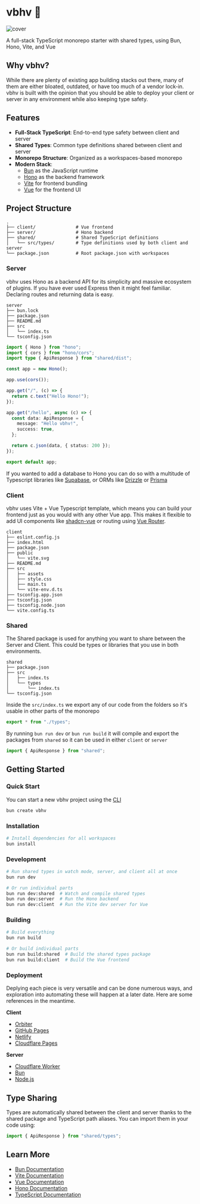 # vbhv 🦫

![cover](https://github.com/user-attachments/assets/f252bb4a-1205-4e71-8a6a-b08586da4605)

A full-stack TypeScript monorepo starter with shared types, using Bun, Hono, Vite, and Vue

## Why vbhv?

While there are plenty of existing app building stacks out there, many of them are either bloated, outdated, or have too much of a vendor lock-in. vbhv is built with the opinion that you should be able to deploy your client or server in any environment while also keeping type safety.

## Features

- **Full-Stack TypeScript**: End-to-end type safety between client and server
- **Shared Types**: Common type definitions shared between client and server
- **Monorepo Structure**: Organized as a workspaces-based monorepo
- **Modern Stack**:
  - [Bun](https://bun.sh) as the JavaScript runtime
  - [Hono](https://hono.dev) as the backend framework
  - [Vite](https://vitejs.dev) for frontend bundling
  - [Vue](https://vuejs.org/) for the frontend UI

## Project Structure

```
.
├── client/               # Vue frontend
├── server/               # Hono backend
├── shared/               # Shared TypeScript definitions
│   └── src/types/        # Type definitions used by both client and server
└── package.json          # Root package.json with workspaces
```

### Server

vbhv uses Hono as a backend API for its simplicity and massive ecosystem of plugins. If you have ever used Express then it might feel familiar. Declaring routes and returning data is easy.

```
server
├── bun.lock
├── package.json
├── README.md
├── src
│   └── index.ts
└── tsconfig.json
```

```typescript src/index.ts
import { Hono } from "hono";
import { cors } from "hono/cors";
import type { ApiResponse } from "shared/dist";

const app = new Hono();

app.use(cors());

app.get("/", (c) => {
  return c.text("Hello Hono!");
});

app.get("/hello", async (c) => {
  const data: ApiResponse = {
    message: "Hello vbhv!",
    success: true,
  };

  return c.json(data, { status: 200 });
});

export default app;
```

If you wanted to add a database to Hono you can do so with a multitude of Typescript libraries like [Supabase](https://supabase.com), or ORMs like [Drizzle](https://orm.drizzle.team/docs/get-started) or [Prisma](https://www.prisma.io/orm)

### Client

vbhv uses Vite + Vue Typescript template, which means you can build your frontend just as you would with any other Vue app. This makes it flexible to add UI components like [shadcn-vue](https://www.shadcn-vue.com/) or routing using [Vue Router](https://router.vuejs.org/).

```
client
├── eslint.config.js
├── index.html
├── package.json
├── public
│   └── vite.svg
├── README.md
├── src
│   ├── assets
│   ├── style.css
│   ├── main.ts
│   └── vite-env.d.ts
├── tsconfig.app.json
├── tsconfig.json
├── tsconfig.node.json
└── vite.config.ts
```

### Shared

The Shared package is used for anything you want to share between the Server and Client. This could be types or libraries that you use in both environments.

```
shared
├── package.json
├── src
│   ├── index.ts
│   └── types
│       └── index.ts
└── tsconfig.json
```

Inside the `src/index.ts` we export any of our code from the folders so it's usable in other parts of the monorepo

```typescript
export * from "./types";
```

By running `bun run dev` or `bun run build` it will compile and export the packages from `shared` so it can be used in either `client` or `server`

```typescript
import { ApiResponse } from "shared";
```

## Getting Started

### Quick Start

You can start a new vbhv project using the [CLI](https://github.com/stevedylandev/create-vbhv)

```bash
bun create vbhv
```

### Installation

```bash
# Install dependencies for all workspaces
bun install
```

### Development

```bash
# Run shared types in watch mode, server, and client all at once
bun run dev

# Or run individual parts
bun run dev:shared  # Watch and compile shared types
bun run dev:server  # Run the Hono backend
bun run dev:client  # Run the Vite dev server for Vue
```

### Building

```bash
# Build everything
bun run build

# Or build individual parts
bun run build:shared  # Build the shared types package
bun run build:client  # Build the Vue frontend
```

### Deployment

Deplying each piece is very versatile and can be done numerous ways, and exploration into automating these will happen at a later date. Here are some references in the meantime.

**Client**

- [Orbiter](https://orbiter.host)
- [GitHub Pages](https://vite.dev/guide/static-deploy.html#github-pages)
- [Netlify](https://vite.dev/guide/static-deploy.html#netlify)
- [Cloudflare Pages](https://vite.dev/guide/static-deploy.html#cloudflare-pages)

**Server**

- [Cloudflare Worker](https://gist.github.com/stevedylandev/4aa1fc569bcba46b7169193c0498d0b3)
- [Bun](https://hono.dev/docs/getting-started/bun)
- [Node.js](https://hono.dev/docs/getting-started/nodejs)

## Type Sharing

Types are automatically shared between the client and server thanks to the shared package and TypeScript path aliases. You can import them in your code using:

```typescript
import { ApiResponse } from "shared/types";
```

## Learn More

- [Bun Documentation](https://bun.sh/docs)
- [Vite Documentation](https://vitejs.dev/guide/)
- [Vue Documentation](https://vuejs.org/)
- [Hono Documentation](https://hono.dev/docs)
- [TypeScript Documentation](https://www.typescriptlang.org/docs/)
